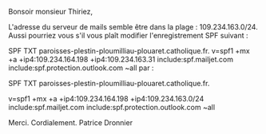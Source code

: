 Bonsoir monsieur Thiriez,

L'adresse du serveur de mails semble être dans la plage : 109.234.163.0/24.
Aussi pourriez vous s'il vous plaît modifier l'enregistrement SPF suivant :

SPF
TXT
paroisses-plestin-ploumilliau-plouaret.catholique.fr.
v=spf1 +mx +a +ip4:109.234.164.198 +ip4:109.234.163.31 include:spf.mailjet.com include:spf.protection.outlook.com ~all
par :

SPF
TXT
paroisses-plestin-ploumilliau-plouaret.catholique.fr.

v=spf1 +mx +a +ip4:109.234.164.198 +ip4:109.234.163.0/24 include:spf.mailjet.com include:spf.protection.outlook.com ~all



Merci.
Cordialement.
Patrice Dronnier
